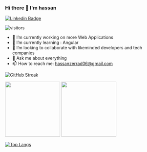 ### Hi there 👋 I'm hassan

[![Linkedin Badge](https://img.shields.io/badge/-LinkedIn-0e76a8?style=flat-square&logo=Linkedin&logoColor=white)](https://linkedin.com/in//hassan-zarrad-1368b6153)

![visitors](https://visitor-badge.glitch.me/badge?page_id=hazarrad.hazarrad)


- 🔭 I’m currently working on more Web Applications 
- 🌱 I’m currently learning : Angular
- 👯 I’m looking to collaborate with likeminded developers and tech companies
- 💬 Ask me about everything 
- 📫 How to reach me: hassanzerrad06@gmail.com

[![GitHub Streak](http://github-readme-streak-stats.herokuapp.com?user=hazarrad&background=FFFFFF)](https://git.io/streak-stats)

<p><img height="180em" src="https://github-readme-stats.vercel.app/api?username=hazarrad&show_icons=true&hide_border=true&&count_private=true&include_all_commits=true" />
<img height="180em" src="https://github-readme-stats.vercel.app/api/top-langs/?username=hazarrad&exclude_repo=KNN-Image-Classification&show_icons=true&hide_border=true&layout=compact&langs_count=16"/>
  </p>

[![Top Langs](https://github-readme-stats.vercel.app/api/top-langs/?username=hazarrad&layout=compact)](https://github.com/anuraghazra/github-readme-stats)
